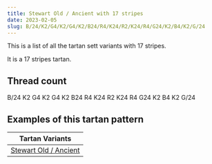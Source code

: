 ```yaml
---
title: Stewart Old / Ancient with 17 stripes
date: 2023-02-05
slug: B/24/K2/G4/K2/G4/K2/B24/R4/K24/R2/K24/R4/G24/K2/B4/K2/G/24
---
```

This is a list of all the tartan sett variants with 17 stripes.

It is a 17 stripes tartan.


## Thread count
B/24 K2 G4 K2 G4 K2 B24 R4 K24 R2 K24 R4 G24 K2 B4 K2 G/24

## Examples of this tartan pattern

| Tartan Variants |
|---------------|
| [Stewart Old / Ancient](/variants/b/24/k2/g4/k2/g4/k2/b24/r4/k24/r2/k24/r4/g24/k2/b4/k2/g/24-b304080-g008000-k000000-rc00000)||
